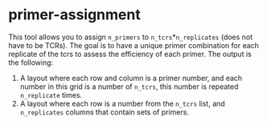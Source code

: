 # primer-assignment
This tool allows you to assign `n_primers` to `n_tcrs`*`n_replicates` (does not have to be TCRs). The goal is to have a unique primer combination for each replicate of the tcrs to assess the efficiency of each primer. The output is the following:
1. A layout where each row and column is a primer number, and each number in this grid is a number of `n_tcrs`, this number is repeated `n_replicate` times.
2. A layout where each row is a number from the `n_tcrs` list, and `n_replicates` columns that contain sets of primers.
